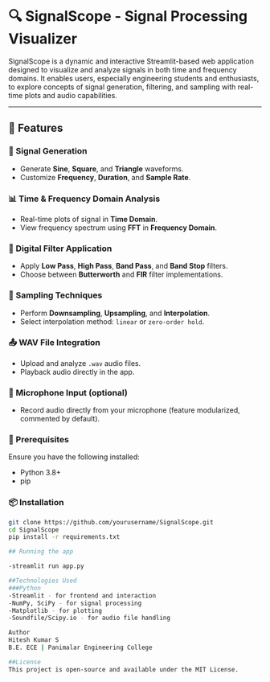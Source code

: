 # 🔍 SignalScope - Signal Processing Visualizer

SignalScope is a dynamic and interactive Streamlit-based web application designed to visualize and analyze signals in both time and frequency domains. It enables users, especially engineering students and enthusiasts, to explore concepts of signal generation, filtering, and sampling with real-time plots and audio capabilities.

---

## 🚀 Features

### 🎼 Signal Generation
- Generate **Sine**, **Square**, and **Triangle** waveforms.
- Customize **Frequency**, **Duration**, and **Sample Rate**.

### 📊 Time & Frequency Domain Analysis
- Real-time plots of signal in **Time Domain**.
- View frequency spectrum using **FFT** in **Frequency Domain**.

### 🧪 Digital Filter Application
- Apply **Low Pass**, **High Pass**, **Band Pass**, and **Band Stop** filters.
- Choose between **Butterworth** and **FIR** filter implementations.

### 🔁 Sampling Techniques
- Perform **Downsampling**, **Upsampling**, and **Interpolation**.
- Select interpolation method: `linear` or `zero-order hold`.

### 📤 WAV File Integration
- Upload and analyze `.wav` audio files.
- Playback audio directly in the app.

### 🎤 Microphone Input (optional)
- Record audio directly from your microphone (feature modularized, commented by default).

### 🔨 Prerequisites

Ensure you have the following installed:
- Python 3.8+
- pip

### 📦 Installation

```bash
git clone https://github.com/yourusername/SignalScope.git
cd SignalScope
pip install -r requirements.txt

## Running the app

-streamlit run app.py

##Technologies Used
###Python
-Streamlit - for frontend and interaction
-NumPy, SciPy - for signal processing
-Matplotlib - for plotting
-Soundfile/Scipy.io - for audio file handling

Author
Hitesh Kumar S
B.E. ECE | Panimalar Engineering College

##License 
This project is open-source and available under the MIT License.